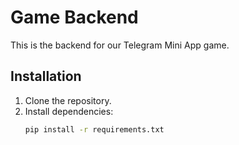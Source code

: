 # Game Backend

This is the backend for our Telegram Mini App game.

## Installation

1. Clone the repository.
2. Install dependencies:
   ```bash
   pip install -r requirements.txt